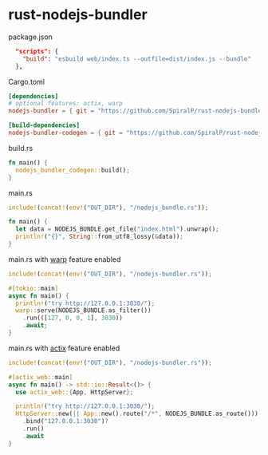 # rust-nodejs-bundler

package.json

```json
  "scripts": {
    "build": "esbuild web/index.ts --outfile=dist/index.js --bundle"
  },
```

Cargo.toml

```toml
[dependencies]
# optional features: actix, warp
nodejs-bundler = { git = "https://github.com/SpiralP/rust-nodejs-bundler.git" }

[build-dependencies]
nodejs-bundler-codegen = { git = "https://github.com/SpiralP/rust-nodejs-bundler.git" }
```

build.rs

```rust
fn main() {
  nodejs_bundler_codegen::build();
}
```

main.rs

```rust
include!(concat!(env!("OUT_DIR"), "/nodejs_bundle.rs"));

fn main() {
  let data = NODEJS_BUNDLE.get_file("index.html").unwrap();
  println!("{}", String::from_utf8_lossy(&data));
}

```

main.rs with [warp](https://github.com/seanmonstar/warp) feature enabled

```rust
include!(concat!(env!("OUT_DIR"), "/nodejs-bundler.rs"));

#[tokio::main]
async fn main() {
  println!("try http://127.0.0.1:3030/");
  warp::serve(NODEJS_BUNDLE.as_filter())
    .run(([127, 0, 0, 1], 3030))
    .await;
}
```

main.rs with [actix](https://github.com/actix/actix-web) feature enabled

```rust
include!(concat!(env!("OUT_DIR"), "/nodejs-bundler.rs"));

#[actix_web::main]
async fn main() -> std::io::Result<()> {
  use actix_web::{App, HttpServer};

  println!("try http://127.0.0.1:3030/");
  HttpServer::new(|| App::new().route("/*", NODEJS_BUNDLE.as_route()))
    .bind("127.0.0.1:3030")?
    .run()
    .await
}
```
